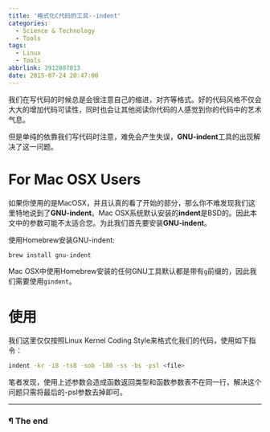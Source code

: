 ```yaml
---
title: '格式化C代码的工具--indent'
categories:
  - Science & Technology
  - Tools
tags:
  - Linux
  - Tools
abbrlink: 3912087813
date: 2015-07-24 20:47:00
---
```


我们在写代码的时候总是会很注意自己的缩进，对齐等格式。好的代码风格不仅会大大的增加代码可读性，同时也会让其他阅读你代码的人感觉到你的代码中的艺术气息。

但是单纯的依靠我们写代码时注意，难免会产生失误，**GNU-indent**工具的出现解决了这一问题。

<!-- more -->

# For Mac OSX Users
如果你使用的是MacOSX，并且认真的看了开始的部分，那么你不难发现我们这里特地说到了**GNU-indent**。Mac OSX系统默认安装的**indent**是BSD的。因此本文中的参数可能不太适合您。为此我们首先要安装**GNU-indent**。

使用Homebrew安装GNU-indent:

```bash
brew install gnu-indent
```

Mac OSX中使用Homebrew安装的任何GNU工具默认都是带有`g`前缀的，因此我们需要使用`gindent`。

# 使用
我们这里仅仅按照Linux Kernel Coding Style来格式化我们的代码，使用如下指令：

```bash
indent -kr -i8 -ts8 -sob -l80 -ss -bs -psl <file>
```

笔者发现，使用上述参数会造成函数返回类型和函数参数表不在同一行，解决这个问题只需将最后的-psl参数去掉即可。

---

### ¶ The end
